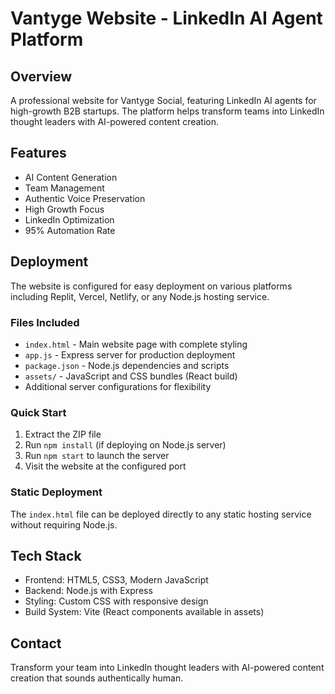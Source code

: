 # Vantyge Website - LinkedIn AI Agent Platform

## Overview
A professional website for Vantyge Social, featuring LinkedIn AI agents for high-growth B2B startups. The platform helps transform teams into LinkedIn thought leaders with AI-powered content creation.

## Features
- AI Content Generation
- Team Management
- Authentic Voice Preservation
- High Growth Focus
- LinkedIn Optimization
- 95% Automation Rate

## Deployment
The website is configured for easy deployment on various platforms including Replit, Vercel, Netlify, or any Node.js hosting service.

### Files Included
- `index.html` - Main website page with complete styling
- `app.js` - Express server for production deployment
- `package.json` - Node.js dependencies and scripts
- `assets/` - JavaScript and CSS bundles (React build)
- Additional server configurations for flexibility

### Quick Start
1. Extract the ZIP file
2. Run `npm install` (if deploying on Node.js server)
3. Run `npm start` to launch the server
4. Visit the website at the configured port

### Static Deployment
The `index.html` file can be deployed directly to any static hosting service without requiring Node.js.

## Tech Stack
- Frontend: HTML5, CSS3, Modern JavaScript
- Backend: Node.js with Express
- Styling: Custom CSS with responsive design
- Build System: Vite (React components available in assets)

## Contact
Transform your team into LinkedIn thought leaders with AI-powered content creation that sounds authentically human.